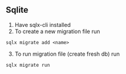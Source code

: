 ## Sqlite

1. Have sqlx-cli installed
2. To create a new migration file run
```
sqlx migrate add <name>
```
3. To run migration file (create fresh db) run
```
sqlx migrate run
```

